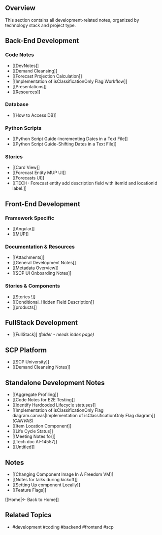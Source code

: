 ## Overview

This section contains all development-related notes, organized by technology stack and project type.

## Back-End Development

### Code Notes

- [[DevNotes]]
- [[Demand Cleansing]]
- [[Forecast Projection Calculation]]
- [[Implementation of isClassificationOnly Flag Workflow]]
- [[Presentations]]
- [[Resources]]

### Database

- [[How to Access DB]]

### Python Scripts

- [[Python Script Guide-Incrementing Dates in a Text File]]
- [[Python Script Guide-Shifting Dates in a Text File]]

### Stories

- [[Card View]]
- [[Forecast Entity MUP UI]]
- [[Forecasts UI]]
- [[TECH- Forecast entity add description field with itemId and locationId label.]]

## Front-End Development

### Framework Specific

- [[Angular]]       
- [[MUP]]

### Documentation & Resources

- [[Attachments]]
- [[General Development Notes]]
- [[Metadata Overview]]
- [[SCP UI Onboarding Notes]]

### Stories & Components

- [[Stories !]]
- [[Conditional_Hidden Field Description]]
- [[products]]

## FullStack Development

- [[FullStack]] _(folder - needs index page)_

## SCP Platform

- [[SCP University]]
- [[Demand Cleansing Notes]]

## Standalone Development Notes

- [[Aggregate Profiling]]
- [[Code Notes for E2E Testing]]
- [[Identify Hardcoded Lifecycle statuses]]
- [[Implementation of isClassificationOnly Flag diagram.canvas|Implementation of isClassificationOnly Flag diagram]] _(CANVAS)_
- [[Item Location Component]]
- [[Life Cycle Status]]
- [[Meeting Notes for]]
- [[Tech doc AI-14557]]
- [[Untitled]]

## Notes

 - [[Changing Component Image In A Freedom VM]]
 - [[Notes for talks during kickoff]]
 - [[Setting Up component Locally]]
 - [[Feature Flags]]

[[Home|← Back to Home]]



## Related Topics

- #development #coding #backend #frontend #scp